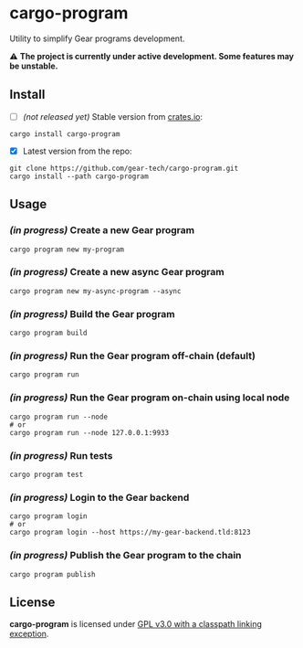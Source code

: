 # cargo-program

Utility to simplify Gear programs development.

:warning: **The project is currently under active development. Some features may be unstable.**

## Install

- [ ] *(not released yet)* Stable version from [crates.io](https://crates.io/crates/cargo-program):

```
cargo install cargo-program
```

- [x] Latest version from the repo:

```
git clone https://github.com/gear-tech/cargo-program.git
cargo install --path cargo-program
```

## Usage

###  *(in progress)* Create a new Gear program

```
cargo program new my-program
```

###  *(in progress)* Create a new async Gear program

```
cargo program new my-async-program --async
```

### *(in progress)* Build the Gear program

```
cargo program build
```

### *(in progress)* Run the Gear program off-chain (default)

```
cargo program run
```

### *(in progress)* Run the Gear program on-chain using local node

```
cargo program run --node
# or
cargo program run --node 127.0.0.1:9933
```

### *(in progress)* Run tests

```
cargo program test
```

### *(in progress)* Login to the Gear backend

```
cargo program login
# or
cargo program login --host https://my-gear-backend.tld:8123
```

### *(in progress)* Publish the Gear program to the chain

```
cargo program publish
```

## License

**cargo-program** is licensed under [GPL v3.0 with a classpath linking exception](LICENSE).
